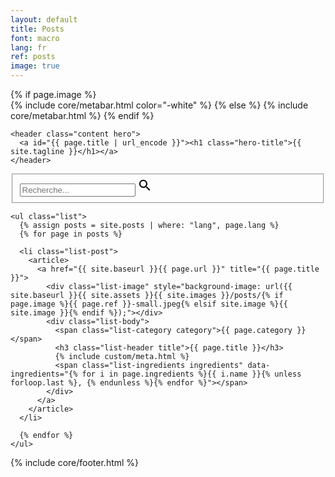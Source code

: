 ```yaml
---
layout: default
title: Posts
font: macro
lang: fr
ref: posts
image: true
---
```


<div class="index{% if page.image %} entry-hasBackground{% endif %}">
  <div class="content-top">
    {% if page.image %}
      <div class="hero-background" style="background-image: url('{{ site.baseurl }}{{ site.assets }}{{ site.images }}/posts/{{ page.ref }}.jpeg'); background-image: -webkit-image-set( url('{{ site.baseurl }}{{ site.assets }}{{ site.images }}/posts/{{ page.ref }}.jpeg') 1x, url('{{ site.baseurl }}{{ site.assets }}{{ site.images }}/posts/{{ page.ref }}-large.jpeg') 2x )"></div>
      <div class="hero-overlay"></div>
      {% include core/metabar.html color="-white" %}
    {% else %}
      {% include core/metabar.html %}
    {% endif %}

    <header class="content hero">
      <a id="{{ page.title | url_encode }}"><h1 class="hero-title">{{ site.tagline }}</h1></a>
    </header>
  </div>

  <div class="content" id="js-list">
    <form class="searchbar">
      <fieldset class="searchbar-group">
        <label class="searchbar-search" for="js-search">
          <input class="search form-input" id="js-search" type="search" placeholder="Recherche..." autocomplete="off" onkeypress="return event.keyCode != 13;">
          <svg class="search-icon form-icon" xmlns="http://www.w3.org/2000/svg" width="24" height="24" viewBox="0 0 24 24">
            <path d="M15.5 14h-.79l-.28-.27C15.41 12.59 16 11.11 16 9.5 16 5.91 13.09 3 9.5 3S3 5.91 3 9.5 5.91 16 9.5 16c1.61 0 3.09-.59 4.23-1.57l.27.28v.79l5 4.99L20.49 19l-4.99-5zm-6 0C7.01 14 5 11.99 5 9.5S7.01 5 9.5 5 14 7.01 14 9.5 11.99 14 9.5 14z"/>
          </svg>
          <span class="search-highlight form-highlight"></span>
        </label>
      </fieldset>
    </form>

    <ul class="list">
      {% assign posts = site.posts | where: "lang", page.lang %}
      {% for page in posts %}

      <li class="list-post">
        <article>
          <a href="{{ site.baseurl }}{{ page.url }}" title="{{ page.title }}">
            <div class="list-image" style="background-image: url({{ site.baseurl }}{{ site.assets }}{{ site.images }}/posts/{% if page.image %}{{ page.ref }}-small.jpeg{% elsif site.image %}{{ site.image }}{% endif %});"></div>
            <div class="list-body">
              <span class="list-category category">{{ page.category }}</span>
              <h3 class="list-header title">{{ page.title }}</h3>
              {% include custom/meta.html %}
              <span class="list-ingredients ingredients" data-ingredients="{% for i in page.ingredients %}{{ i.name }}{% unless forloop.last %}, {% endunless %}{% endfor %}"></span>
            </div>
          </a>
        </article>
      </li>

      {% endfor %}
    </ul>
  </div>
</div>

{% include core/footer.html %}
